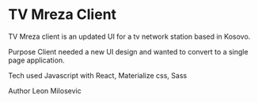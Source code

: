 # TV Mreza Client
TV Mreza client is an updated UI for a tv network station based in Kosovo.

Purpose
Client needed a new UI design and wanted to convert to a single page application. 

Tech used
Javascript with React, Materialize css, Sass

Author
Leon Milosevic
